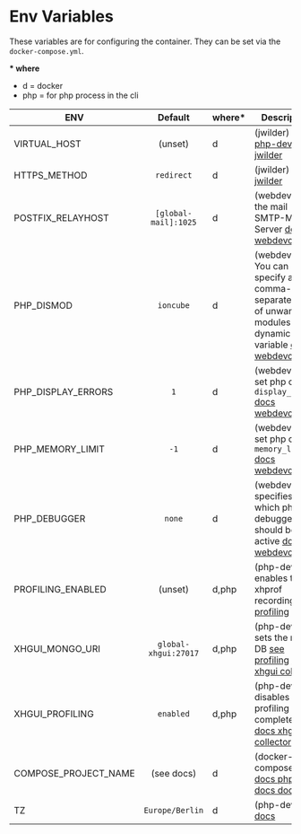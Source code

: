 # Env Variables

These variables are for configuring the container. They can be set via the `docker-compose.yml`.

**\* where**
 - d = docker
 - php = for php process in the cli

| ENV                  |        Default       | where* | Description                                                                                                     |
|----------------------|:--------------------:|--------|-----------------------------------------------------------------------------------------------------------------|
| VIRTUAL_HOST         | (unset)              | d      | (jwilder) [docs php-dev](./nginx-reverse-proxy.md) [docs jwilder](https://github.com/jwilder/nginx-proxy#usage) |
| HTTPS_METHOD         | `redirect`           | d      | (jwilder) [docs jwilder](https://github.com/jwilder/nginx-proxy#uhow-ssl-support-works)                         |
| POSTFIX_RELAYHOST    | `[global-mail]:1025` | d      | (webdevops) the mail SMTP-Mail Server [docs webdevops]                                                          |
| PHP_DISMOD           | `ioncube`            | d      | (webdevops) You can specify a comma-separated list of unwanted modules as dynamic env variable [docs webdevops] |
| PHP_DISPLAY_ERRORS   | `1`                  | d      | (webdevops) set php config `display_errors` [docs webdevops]                                                    |
| PHP_MEMORY_LIMIT     | `-1`                 | d      | (webdevops) set php config `memory_limit` [docs webdevops]                                                      |
| PHP_DEBUGGER         | `none`               | d      | (webdevops) specifies which php debugger should be active [docs webdevops]                                      |
| PROFILING_ENABLED    | (unset)              | d,php  | (php-dev) enables the xhprof recording [see profiling](./profiling.md)                                          |
| XHGUI_MONGO_URI      | `global-xhgui:27017` | d,php  | (php-dev) sets the report DB [see profiling](./profiling.md) [docs xhgui collector]                             |
| XHGUI_PROFILING      | `enabled`            | d,php  | (php-dev) disables the profiling completely [docs xhgui collector]                                              |
| COMPOSE_PROJECT_NAME | (see docs)           | d      | (docker-compose) [docs php-dev](./docker-project-name.md) [docs docker]                                         |
| TZ                   | `Europe/Berlin`      | d      | (php-dev) [docs](https://www.php.net/manual/en/timezones.php)                                                   |


[docs webdevops]: https://dockerfile.readthedocs.io/en/latest/content/DockerImages/dockerfiles/php-apache-dev.html
[docs docker]: https://docs.docker.com/compose/reference/envvars/#compose_project_name
[docs xhgui collector]: https://github.com/perftools/xhgui-collector#use-with-environment-variables

